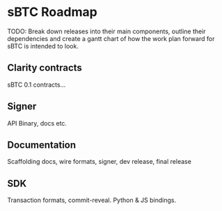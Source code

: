 # sBTC Roadmap
TODO: Break down releases into their main components, outline their dependencies and create a gantt chart of how the work plan forward for sBTC is intended to look.

## Clarity contracts
sBTC 0.1 contracts...

## Signer
API Binary, docs etc.

## Documentation
Scaffolding docs, wire formats, signer, dev release, final release

## SDK
Transaction formats, commit-reveal. Python & JS bindings.
